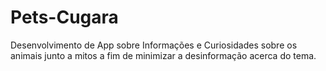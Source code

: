 # Pets-Cugara
Desenvolvimento de App sobre Informações e Curiosidades sobre os animais junto a mitos a fim de minimizar a desinformação acerca do tema.
